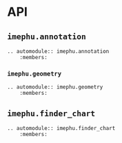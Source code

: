 # API

## `imephu.annotation`
```{eval-rst}
.. automodule:: imephu.annotation
    :members:
```

### `imephu.geometry`
```{eval-rst}
.. automodule:: imephu.geometry
    :members:
```

## `imephu.finder_chart`

```{eval-rst}
.. automodule:: imephu.finder_chart
    :members:
```

